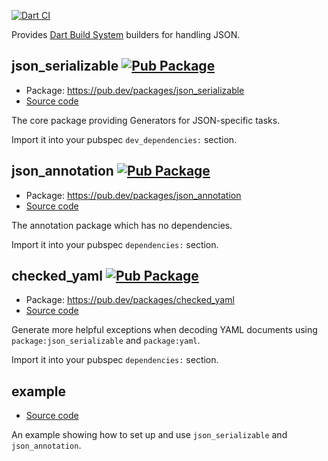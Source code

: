 [![Dart CI](https://github.com/google/json_serializable.dart/workflows/Dart%20CI/badge.svg)](https://github.com/google/json_serializable.dart/actions?query=workflow%3A%22Dart+CI%22)

Provides [Dart Build System] builders for handling JSON.

## json_serializable [![Pub Package](https://img.shields.io/pub/v/json_serializable.svg)](https://pub.dev/packages/json_serializable)

- Package: <https://pub.dev/packages/json_serializable>
- [Source code](json_serializable)

The core package providing Generators for JSON-specific tasks.

Import it into your pubspec `dev_dependencies:` section.

## json_annotation [![Pub Package](https://img.shields.io/pub/v/json_annotation.svg)](https://pub.dev/packages/json_annotation)

- Package: <https://pub.dev/packages/json_annotation>
- [Source code](json_annotation)

The annotation package which has no dependencies.

Import it into your pubspec `dependencies:` section.

## checked_yaml [![Pub Package](https://img.shields.io/pub/v/checked_yaml.svg)](https://pub.dev/packages/checked_yaml)

- Package: <https://pub.dev/packages/checked_yaml>
- [Source code](checked_yaml)

Generate more helpful exceptions when decoding YAML documents using
`package:json_serializable` and `package:yaml`.

Import it into your pubspec `dependencies:` section.

## example

- [Source code](example)

An example showing how to set up and use `json_serializable` and
`json_annotation`.

[dart build system]: https://github.com/dart-lang/build
